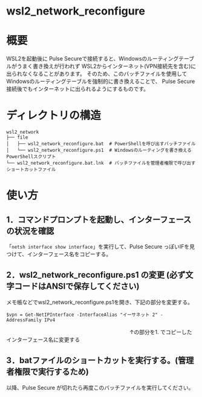 # wsl2_network_reconfigure

# 概要
WSL2を起動後に Pulse Secureで接続すると、Windowsのルーティングテーブルがうまく書き換えが行われず
WSL2からインターネット(VPN接続先を含む)に出られなくなることがあります。
そのため、このバッチファイルを使用してWindowsのルーティングテーブルを強制的に書き換えることで、
Pulse Secure接続後でもインターネットに出られるようにするものです。

# ディレクトリの構造

```
wsl2_network
├── file
│   ├── wsl2_network_reconfigure.bat  # PowerShellを呼び出すバッチファイル
│   └── wsl2_network_reconfigure.ps1  # Windowsのルーティングを書き換えるPowerShellスクリプト
└── wsl2_network_reconfigure.bat.lnk  # バッチファイルを管理者権限で呼び出すショートカットファイル
```

# 使い方
## 1．コマンドプロンプトを起動し、インターフェースの状況を確認

「`netsh interface show interface`」を実行して、Pulse Secure っぽいIFを見つけて、インターフェース名をコピーする。


## 2．wsl2_network_reconfigure.ps1 の変更 (必ず文字コードはANSIで保存してください)

メモ帳などでwsl2_network_reconfigure.ps1を開き、下記の部分を変更する。

`$vpn = Get-NetIPInterface -InterfaceAlias "イーサネット 2" -AddressFamily IPv4`  

　　　　　　　　　　　　　　　　　　　　　　　      ↑の部分を1. でコピーしたインターフェース名に変更する

## 3．batファイルのショートカットを実行する。(管理者権限で実行するため)

以降、Pulse Secure が切れたら再度このバッチファイルを実行してください。

